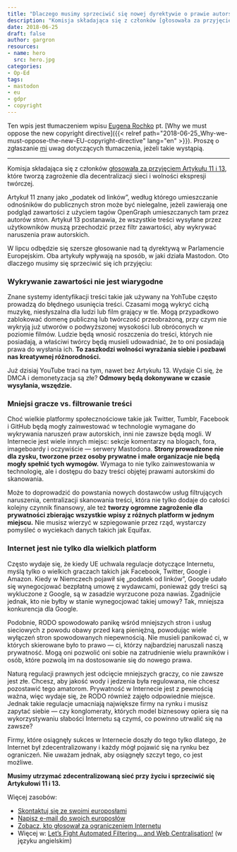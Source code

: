 ```yaml
---
title: "Dlaczego musimy sprzeciwić się nowej dyrektywie o prawie autorskim"
description: "Komisja składająca się z członków [głosowała za przyjęciem Artykułu 11 i 13](https://www.bbc.com/news/technology-44546620), które tworzą zagrożenie dla decentralizacji sieci i wolności ekspresji twórczej."
date: 2018-06-25
draft: false
author: gargron
resources:
- name: hero
  src: hero.jpg
categories:
- Op-Ed
tags:
- mastodon
- eu
- gdpr
- copyright
---
```


Ten wpis jest tłumaczeniem wpisu [Eugena Rochko](https://mastodon.social/@Gargron) pt. [Why we must oppose the new copyright directive]({{< relref path="2018-06-25_Why-we-must-oppose-the-new-EU-copyright-directive" lang="en" >}}). Proszę o zgłaszanie [mi](https://101010.pl/@m4sk1n) uwag dotyczących tłumaczenia, jeżeli takie wystąpią.

---

Komisja składająca się z członków [głosowała za przyjęciem Artykułu 11 i 13](https://www.bbc.com/news/technology-44546620), które tworzą zagrożenie dla decentralizacji sieci i wolności ekspresji twórczej.

Artykuł 11 znany jako „podatek od linków”, według którego umieszczanie odnośników do publicznych stron może być nielegalne, jeżeli zawierają one podgląd zawartości z użyciem tagów OpenGraph umieszczanych tam przez autorów stron. Artykuł 13 postanawia, że wszystkie treści wysyłane przez użytkowników muszą przechodzić przez filtr zawartości, aby wykrywać naruszenia praw autorskich.

W lipcu odbędzie się szersze głosowanie nad tą dyrektywą w Parlamencie Europejskim. Oba artykuły wpływają na sposób, w jaki działa Mastodon. Oto dlaczego musimy się sprzeciwić się ich przyjęciu:

### Wykrywanie zawartości nie jest wiarygodne

Znane systemy identyfikacji treści takie jak używany na YohTube często prowadzą do błędnego usunięcia treści. Czasami mogą wykryć cichą muzykę, niesłyszalna dla ludzi lub film grający w tle. Mogą przypadkowo zablokować domenę publiczną lub twórczość przeobrażoną, przy czym nie wykryją już utworów o podwyższonej wysokości lub obróconych w poziomie filmów. Ludzie będą wnosić roszczenia do treści, których nie posiadają, a właściwi twórcy będą musieli udowadniać, że to oni posiadają prawa do wysłania ich. **To zaszkodzi wolności wyrażania siebie i pozbawi nas kreatywnej różnorodności.**

Już dzisiaj YouTube traci na tym, nawet bez Artykułu 13. Wydaje Ci się, że DMCA i demonetyzacja są złe? **Odmowy będą dokonywane w czasie wysyłania, wszędzie.**

### Mniejsi gracze vs. filtrowanie treści

Choć wielkie platformy społecznościowe takie jak Twitter, Tumblr, Facebook i GitHub będą mogły zainwestować w technologie wymagane do wykrywania naruszeń praw autorskich, inni nie zawsze będą mogli. W Internecie jest wiele innych miejsc: sekcje komentarzy na blogach, fora, imageboardy i oczywiście — serwery Mastodona. **Strony prowadzone nie dla zysku, tworzone przez osoby prywatne i małe organizacje nie będą mogły spełnić tych wymogów.** Wymaga to nie tylko zainwestowania w technologię, ale i dostępu do bazy treści objętej prawami autorskimi do skanowania.

Może to doprowadzić do powstania nowych dostawców usług filtrujących naruszenia, centralizacji skanowania treści, która nie tylko dodaje do całości kolejny czynnik finansowy, ale też **tworzy ogromne zagrożenie dla prywatności zbierając wszystkie wpisy z różnych platform w jednym miejscu.** Nie musisz wierzyć w szpiegowanie przez rząd, wystarczy pomyśleć o wyciekach danych takich jak Equifax.

### Internet jest nie tylko dla wielkich platform

Często wydaje się, że kiedy UE uchwala regulacje dotyczące Internetu, myślą tylko o wielkich graczach takich jak Facebook, Twitter, Google i Amazon. Kiedy w Niemczech pojawił się „podatek od linków”, Google udało się wynegocjować bezpłatną umowę z wydawcami, ponieważ gdy treści są wykluczone z Google, są w zasadzie wyrzucone poza nawias. Zgadnijcie jednak, kto nie byłby w stanie wynegocjować takiej umowy? Tak, mniejsza konkurencja dla Google.

Podobnie, RODO spowodowało panikę wśród mniejszych stron i usług sieciowych z powodu obawy przed karą pieniężną, powodując wiele wyłączeń stron spowodowanych niepewnością. Nie musieli panikować ci, w których skierowane było to prawo — ci, którzy najbardziej naruszali naszą prywatność. Mogą oni pozwolić oni sobie na zatrudnienie wielu prawników i osób, które pozwolą im na dostosowanie się do nowego prawa.

Naturą regulacji prawnych jest odcięcie mniejszych graczy, co nie zawsze jest złe. Chcesz, aby jakość wody i jedzenia była regulowana, nie chcesz pozostawić tego amatorom. Prywatność w Internecie jest z pewnością ważna, więc wydaje się, że RODO również zajęło odpowiednie miejsce. Jednak takie regulacje umacniają największe firmy na rynku i musisz zapytać siebie — czy konglomeraty, których model biznesowy opiera się na wykorzystywaniu słabości Internetu są czymś, co powinno utrwalić się na zawsze?

Firmy, które osiągnęły sukces w Internecie doszły do tego tylko dlatego, że Internet był zdecentralizowany i każdy mógł pojawić się na rynku bez ograniczeń. Nie uważam jednak, aby osiągnęły szczyt tego, co jest możliwe.

**Musimy utrzymać zdecentralizowaną sieć przy życiu i sprzeciwić się Artykułowi 11 i 13.**

Więcej zasobów:

- [Skontaktuj się ze swoimi europosłami](https://saveyourinternet.eu/)
- [Napisz e-mail do swoich europosłów](https://act1.openmedia.org/savethelink)
- [Zobacz, kto głosował za ograniczeniem Internetu](https://juliareda.eu/2018/06/not-giving-up/)
- Więcej w: [Let’s Fight Automated Filtering… and Web Centralisation!](https://www.laquadrature.net/en/node/10560) (w języku angielskim)
